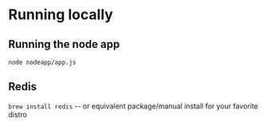 # Running locally

## Running the node app
`node nodeapp/app.js`

## Redis
`brew install redis` -- or equivalent package/manual install for your favorite distro
